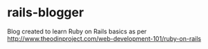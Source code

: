 # rails-blogger
Blog created to learn Ruby on Rails basics as per http://www.theodinproject.com/web-development-101/ruby-on-rails
